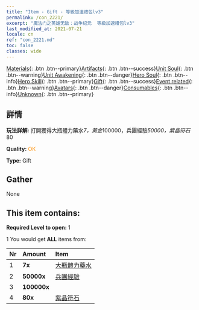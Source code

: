 ```yaml
---
title: "Item - Gift - 等級加速禮包lv3"
permalink: /con_2221/
excerpt: "魔法门之英雄无敌：战争纪元  等級加速禮包lv3"
last_modified_at: 2021-07-21
locale: cn
ref: "con_2221.md"
toc: false
classes: wide
---
```

 [Materials](/ItemsCN/){: .btn .btn--primary}[Artifacts](/ItemsCN/Artifacts/){: .btn .btn--success}[Unit Soul](/ItemsCN/UnitSoul/){: .btn .btn--warning}[Unit Awakening](/ItemsCN/UnitAwakening/){: .btn .btn--danger}[Hero Soul](/ItemsCN/HeroSoul/){: .btn .btn--info}[Hero Skill](/ItemsCN/HeroSkill/){: .btn .btn--primary}[Gift](/ItemsCN/Gift/){: .btn .btn--success}[Event related](/ItemsCN/Events/){: .btn .btn--warning}[Avatars](/ItemsCN/Avatars/){: .btn .btn--danger}[Consumables](/ItemsCN/Consumables/){: .btn .btn--info}[Unknown](/ItemsCN/Unknown/){: .btn .btn--primary}

## 詳情
 **玩法詳解:** 打開獲得大瓶體力藥水*7，黃金*100000，兵團經驗*50000，紫晶符石*80

 **Quality:** <span style="color: #FF8C00">OK</span>

 **Type:** Gift

## Gather

  None

## This item contains:

 **Required Level to open:** 1

 1 You would get **ALL** items  from:

  | Nr | Amount |     Item    |
  |:---|:-------|:------------|
  | 1 |  **7x** | [大瓶體力藥水](/cn/Items/con_706/) |  | 
  | 2 |  **50000x** | [兵團經驗](/cn/Items/con_902/) |  | 
  | 3 |  **100000x** | <i class="fas fa-coins"/> |  | 
  | 4 |  **80x** | [紫晶符石](/cn/Items/con_720/) |  | 
